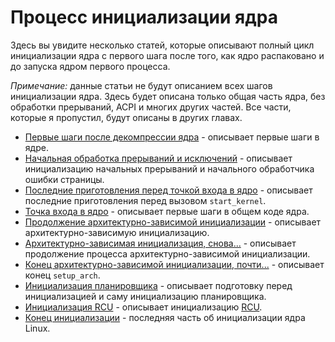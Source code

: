 # Процесс инициализации ядра

Здесь вы увидите несколько статей, которые описывают полный цикл инициализации ядра с первого шага после того, как ядро распаковано и до запуска ядром первого процесса.

*Примечание:* данные статьи не будут описанием всех шагов инициализации ядра. Здесь будет описана только общая часть ядра, без обработки прерываний, ACPI и многих других частей. Все части, которые я пропустил, будут описаны в других главах.

* [Первые шаги после декомпрессии ядра](linux-initialization-1.md) - описывает первые шаги в ядре.
* [Начальная обработка прерываний и исключений](linux-initialization-2.md) - описывает инициализацию начальных прерываний и начального обработчика ошибки страницы.
* [Последние приготовления перед точкой входа в ядро](linux-initialization-3.md) - описывает последние приготовления перед вызовом `start_kernel`.
* [Точка входа в ядро](linux-initialization-4.md) - описывает первые шаги в общем коде ядра.
* [Продолжение архитектурно-зависимой инициализации](linux-initialization-5.md) - описывает архитектурно-зависимую инициализацию.
* [Архитектурно-зависимая инициализация, снова...](linux-initialization-6.md) - описывает продолжение процесса архитектурно-зависимой инициализации.
* [Конец архитектурно-зависимой инициализации, почти...](linux-initialization-7.md) - описывает конец `setup_arch`.
* [Инициализация планировщика](inux-initialization-8.md) - описывает подготовку перед инициализацией и саму инициализацию планировщика.
* [Инициализация RCU](linux-initialization-9.md) - описывает инициализацию [RCU](http://en.wikipedia.org/wiki/Read-copy-update).
* [Конец инициализации](linux-initialization-10.md) - последняя часть об инициализации ядра Linux.
